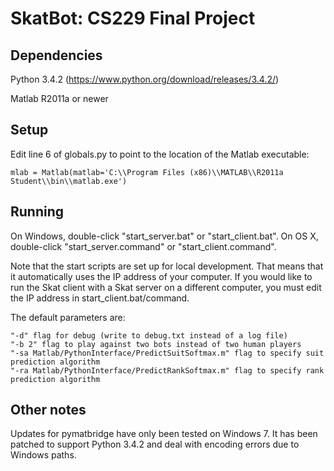 SkatBot: CS229 Final Project
============================

Dependencies
------------
Python 3.4.2 (https://www.python.org/download/releases/3.4.2/)

Matlab R2011a or newer

Setup
-----
Edit line 6 of globals.py to point to the location of the Matlab executable:
```
mlab = Matlab(matlab='C:\\Program Files (x86)\\MATLAB\\R2011a Student\\bin\\matlab.exe')
```

Running
-------
On Windows, double-click "start_server.bat" or "start_client.bat".
On OS X, double-click "start_server.command" or "start_client.command".

Note that the start scripts are set up for local development. That means that it automatically uses the IP address of your computer. If you would like to run the Skat client with a Skat server on a different computer, you must edit the IP address in start_client.bat/command.

The default parameters are:
```
"-d" flag for debug (write to debug.txt instead of a log file)
"-b 2" flag to play against two bots instead of two human players
"-sa Matlab/PythonInterface/PredictSuitSoftmax.m" flag to specify suit prediction algorithm
"-ra Matlab/PythonInterface/PredictRankSoftmax.m" flag to specify rank prediction algorithm
```

Other notes
-----------
Updates for pymatbridge have only been tested on Windows 7. It has been patched to support Python 3.4.2 and deal with encoding errors due to Windows paths.
